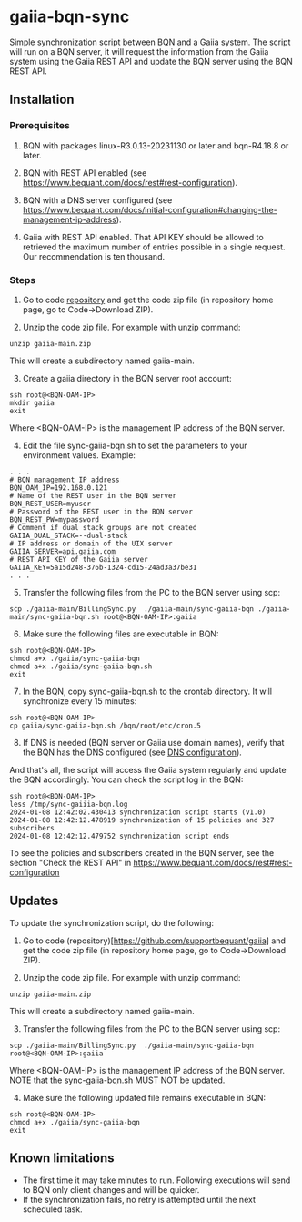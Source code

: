 
# gaiia-bqn-sync

Simple synchronization script between BQN and a Gaiia system. The script
will run on a BQN server, it will request the information from the Gaiia system
using the Gaiia REST API and update the BQN server using the BQN REST API.

## Installation

### Prerequisites

1. BQN with packages linux-R3.0.13-20231130 or later and bqn-R4.18.8 or later.

2. BQN with REST API enabled (see https://www.bequant.com/docs/rest#rest-configuration).

3. BQN with a DNS server configured (see https://www.bequant.com/docs/initial-configuration#changing-the-management-ip-address).

4. Gaiia with REST API enabled. That API KEY should be allowed to retrieved the maximum number of entries
possible in a single request. Our recommendation is ten thousand.

### Steps

1. Go to code [repository](https://github.com/supportbequant/gaiia) and get the code zip file (in repository home page, go to Code->Download ZIP).

2. Unzip the code zip file. For example with unzip command:
```
unzip gaiia-main.zip
```
This will create a subdirectory named gaiia-main.

3. Create a gaiia directory in the BQN server root account:
```
ssh root@<BQN-OAM-IP>
mkdir gaiia
exit
```
Where \<BQN-OAM-IP\> is the management IP address of the BQN server.

4. Edit the file sync-gaiia-bqn.sh to set the parameters to your environment values.
Example:
```
. . .
# BQN management IP address
BQN_OAM_IP=192.168.0.121
# Name of the REST user in the BQN server
BQN_REST_USER=myuser 
# Password of the REST user in the BQN server
BQN_REST_PW=mypassword
# Comment if dual stack groups are not created
GAIIA_DUAL_STACK=--dual-stack
# IP address or domain of the UIX server
GAIIA_SERVER=api.gaiia.com
# REST API KEY of the Gaiia server
GAIIA_KEY=5a15d248-376b-1324-cd15-24ad3a37be31
. . .
```

5. Transfer the following files from the PC to the BQN server using scp:
```
scp ./gaiia-main/BillingSync.py  ./gaiia-main/sync-gaiia-bqn ./gaiia-main/sync-gaiia-bqn.sh root@<BQN-OAM-IP>:gaiia
```

6. Make sure the following files are executable in BQN:
```
ssh root@<BQN-OAM-IP>
chmod a+x ./gaiia/sync-gaiia-bqn
chmod a+x ./gaiia/sync-gaiia-bqn.sh
exit
```

7. In the BQN, copy sync-gaiia-bqn.sh to the crontab directory. It will synchronize every 15 minutes:
```
ssh root@<BQN-OAM-IP>
cp gaiia/sync-gaiia-bqn.sh /bqn/root/etc/cron.5
``` 
8. If DNS is needed (BQN server or Gaiia use domain names), verify that the BQN has the DNS configured (see [DNS configuration](https://www.bequant.com/docs/initial-configuration#changing-the-management-ip-address)).

And that's all, the script will access the Gaiia system regularly and update the BQN accordingly.
You can check the script log in the BQN:

```
ssh root@<BQN-OAM-IP>
less /tmp/sync-gaiiia-bqn.log
2024-01-08 12:42:02.430413 synchronization script starts (v1.0)
2024-01-08 12:42:12.478919 synchronization of 15 policies and 327 subscribers
2024-01-08 12:42:12.479752 synchronization script ends
```

To see the policies and subscribers created in the BQN server, see the section
"Check the REST API" in https://www.bequant.com/docs/rest#rest-configuration


## Updates

To update the synchronization script, do the following:

1. Go to code (repository)[https://github.com/supportbequant/gaiia] and get the code zip file (in repository home page, go to Code->Download ZIP).

2. Unzip the code zip file. For example with unzip command:
```
unzip gaiia-main.zip
```
This will create a subdirectory named gaiia-main.

3. Transfer the following files from the PC to the BQN server using scp:
```
scp ./gaiia-main/BillingSync.py  ./gaiia-main/sync-gaiia-bqn root@<BQN-OAM-IP>:gaiia
```
Where \<BQN-OAM-IP\> is the management IP address of the BQN server. NOTE 
that the sync-gaiia-bqn.sh MUST NOT be updated.

4. Make sure the following updated file remains executable in BQN:
```
ssh root@<BQN-OAM-IP>
chmod a+x ./gaiia/sync-gaiia-bqn
exit
```

## Known limitations

- The first time it may take minutes to run. Following executions will send to BQN only client changes and will be quicker.
- If the synchronization fails, no retry is attempted until the next scheduled task.



